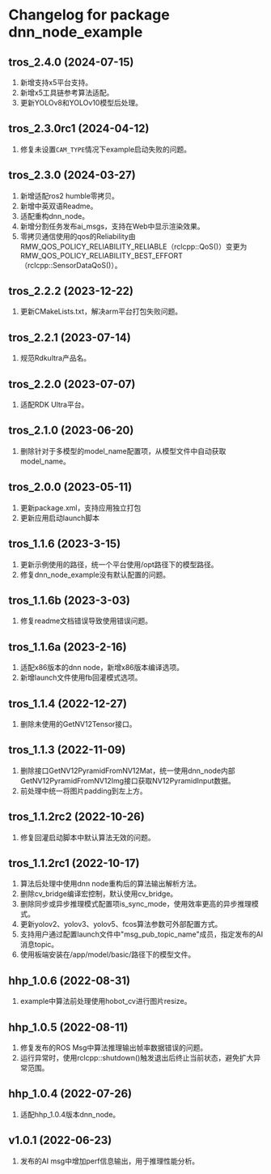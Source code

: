 # Changelog for package dnn_node_example

tros_2.4.0 (2024-07-15)
------------------
1. 新增支持x5平台支持。
2. 新增x5工具链参考算法适配。
3. 更新YOLOv8和YOLOv10模型后处理。

tros_2.3.0rc1 (2024-04-12)
------------------
1. 修复未设置`CAM_TYPE`情况下example启动失败的问题。


tros_2.3.0 (2024-03-27)
------------------
1. 新增适配ros2 humble零拷贝。
2. 新增中英双语Readme。
3. 适配重构dnn_node。
4. 新增分割任务发布ai_msgs，支持在Web中显示渲染效果。
5. 零拷贝通信使用的qos的Reliability由RMW_QOS_POLICY_RELIABILITY_RELIABLE（rclcpp::QoS()）变更为RMW_QOS_POLICY_RELIABILITY_BEST_EFFORT（rclcpp::SensorDataQoS()）。

tros_2.2.2 (2023-12-22)
------------------
1. 更新CMakeLists.txt，解决arm平台打包失败问题。

tros_2.2.1 (2023-07-14)
------------------
1. 规范Rdkultra产品名。

tros_2.2.0 (2023-07-07)
------------------
1. 适配RDK Ultra平台。

tros_2.1.0 (2023-06-20)
------------------
1. 删除针对于多模型的model_name配置项，从模型文件中自动获取model_name。


tros_2.0.0 (2023-05-11)
------------------
1. 更新package.xml，支持应用独立打包
2. 更新应用启动launch脚本


tros_1.1.6 (2023-3-15)
------------------
1. 更新示例使用的路径，统一个平台使用/opt路径下的模型路径。
2. 修复dnn_node_example没有默认配置的问题。


tros_1.1.6b (2023-3-03)
------------------
1. 修复readme文档错误导致使用错误问题。


tros_1.1.6a (2023-2-16)
------------------
1. 适配x86版本的dnn node，新增x86版本编译选项。
2. 新增launch文件使用fb回灌模式选项。


tros_1.1.4 (2022-12-27)
------------------
1. 删除未使用的GetNV12Tensor接口。


tros_1.1.3 (2022-11-09)
------------------
1. 删除接口GetNV12PyramidFromNV12Mat，统一使用dnn_node内部GetNV12PyramidFromNV12Img接口获取NV12PyramidInput数据。
2. 前处理中统一将图片padding到左上方。


tros_1.1.2rc2 (2022-10-26)
------------------
1. 修复回灌启动脚本中默认算法无效的问题。


tros_1.1.2rc1 (2022-10-17)
------------------
1. 算法后处理中使用dnn node重构后的算法输出解析方法。
2. 删除cv_bridge编译宏控制，默认使用cv_bridge。
3. 删除同步或异步推理模式配置项is_sync_mode，使用效率更高的异步推理模式。
4. 更新yolov2、yolov3、yolov5、fcos算法参数可外部配置方式。
5. 支持用户通过配置launch文件中"msg_pub_topic_name"成员，指定发布的AI消息topic。
6. 使用板端安装在/app/model/basic/路径下的模型文件。


hhp_1.0.6 (2022-08-31)
------------------
1. example中算法前处理使用hobot_cv进行图片resize。

hhp_1.0.5 (2022-08-11)
------------------
1. 修复发布的ROS Msg中算法推理输出帧率数据错误的问题。
2. 运行异常时，使用rclcpp::shutdown()触发退出后终止当前状态，避免扩大异常范围。


hhp_1.0.4 (2022-07-26)
------------------
1. 适配hhp_1.0.4版本dnn_node。


v1.0.1 (2022-06-23)
------------------
1. 发布的AI msg中增加perf信息输出，用于推理性能分析。
